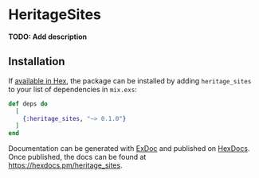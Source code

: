 # HeritageSites

**TODO: Add description**

## Installation

If [available in Hex](https://hex.pm/docs/publish), the package can be installed
by adding `heritage_sites` to your list of dependencies in `mix.exs`:

```elixir
def deps do
  [
    {:heritage_sites, "~> 0.1.0"}
  ]
end
```

Documentation can be generated with [ExDoc](https://github.com/elixir-lang/ex_doc)
and published on [HexDocs](https://hexdocs.pm). Once published, the docs can
be found at <https://hexdocs.pm/heritage_sites>.

